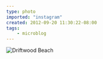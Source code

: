```yaml
---
type: photo
imported: "instagram"
created: 2012-09-20 11:30:22-08:00
tags:
    - microblog
---
```

![Driftwood Beach](/media/images/photos/2012/09/ef2d2221f0586b4f90714d9b437073fb.jpg)

